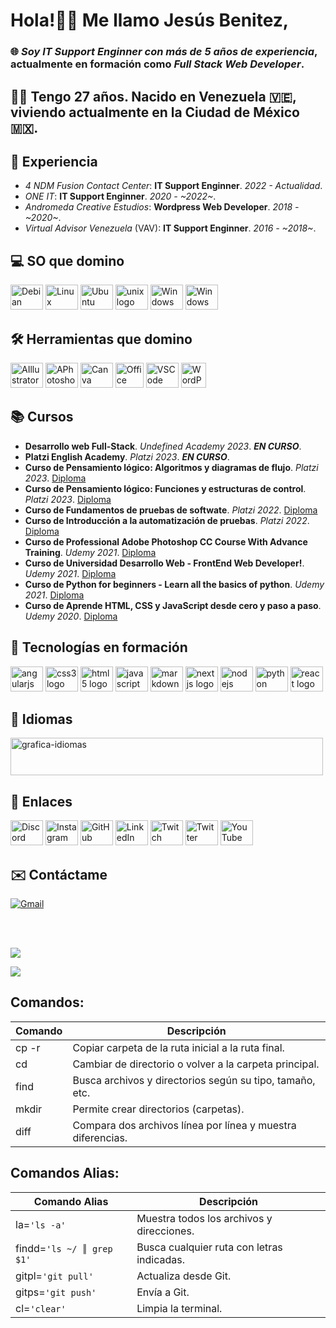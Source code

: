 # Hola!👋🏼 Me llamo **Jesús Benitez**,
### 🌐 _Soy **IT Support Enginner** con más de **5 años de experiencia**_, actualmente en formación como _**Full Stack Web Developer**_.
## 🧔🏻 Tengo **27 años**. Nacido en **Venezuela** 🇻🇪, viviendo actualmente en la **Ciudad de México** 🇲🇽.

## 💼 Experiencia
  + _4 NDM Fusion Contact Center_: **IT Support Enginner**. _2022 - Actualidad_.
  + _ONE IT_: **IT Support Enginner**. _2020 - ~2022~_.
  + _Andromeda Creative Estudios_: **Wordpress Web Developer**. _2018 - ~2020~_.
  + _Virtual Advisor Venezuela_ (VAV): **IT Support Enginner**. _2016 - ~2018~_.
  
## 💻 SO que domino
  <div>
    <img src="https://cdn.jsdelivr.net/gh/devicons/devicon/icons/debian/debian-original.svg" height="40" width="52" alt="Debian"/>
    <img src="https://cdn.jsdelivr.net/gh/devicons/devicon/icons/linux/linux-original.svg" height="40" width="52" alt="Linux"/>
    <img src="https://cdn.jsdelivr.net/gh/devicons/devicon/icons/ubuntu/ubuntu-plain.svg" height="40" width="52" alt="Ubuntu"/>
    <img src="https://cdn.jsdelivr.net/gh/devicons/devicon/icons/unix/unix-original.svg" height="40" width="52" alt="unix logo"/>
    <img src="https://cdn.jsdelivr.net/gh/devicons/devicon/icons/windows8/windows8-original.svg" height="40" width="52" alt="Windows"/>
    <img src="https://documents.zhaokaifeng.com/uploads/2021/10/12/708c4e2d8ca1d82beadc2bd4d1d89033c93824bbc82d15cad7c1df09011ffaa5.svg" height="40" width="52" alt="Windows"/>
  </div>

## 🛠️ Herramientas que domino
  <div id="divher">
    <img src="https://cdn.jsdelivr.net/gh/devicons/devicon/icons/illustrator/illustrator-plain.svg" height="40" width="52" alt="AIllustrator"/>
    <img src="https://cdn.jsdelivr.net/gh/devicons/devicon/icons/photoshop/photoshop-plain.svg" height="40" width="52" alt="APhotoshop"/>
    <img src="https://cdn.jsdelivr.net/gh/devicons/devicon/icons/canva/canva-original.svg" height="40" width="52" alt="Canva"/>
    <img src="https://cdn-icons-png.flaticon.com/512/732/732222.png" height="40" width="45" alt="Office"/>
    <img src="https://cdn.jsdelivr.net/gh/devicons/devicon/icons/vscode/vscode-original.svg" height="40" width="52" alt="VSCode"/>
    <img src="https://cdn-icons-png.flaticon.com/512/174/174881.png" height="40" width="40" alt="WordPress"/>
  </div>

## 📚 Cursos
  + **Desarrollo web Full-Stack**. _Undefined Academy 2023_.  **_EN CURSO_**.
  + **Platzi English Academy**. _Platzi 2023_.  **_EN CURSO_**.
  + **Curso de Pensamiento lógico: Algoritmos y diagramas de flujo**. _Platzi 2023_.  [Diploma](https://drive.google.com/file/d/1dDPldDaZwrLrmV6tFhYS-YX-p47pCwQa/view?usp=sharing)
  + **Curso de Pensamiento lógico: Funciones y estructuras de control**. _Platzi 2023_.  [Diploma](https://drive.google.com/file/d/12FXnSw2xmaQZXGVPFOpCep3xlWceJijK/view?usp=sharing)
  + **Curso de Fundamentos de pruebas de softwate**. _Platzi 2022_.  [Diploma](*https://drive.google.com/file/d/1CVYKFFv9azeMLRl3iBf_ec8wL5azLYhw/view?usp=share_link)
  + **Curso de Introducción a la automatización de pruebas**. _Platzi 2022_.  [Diploma](https://drive.google.com/file/d/1JJzJc2ISLaExQf-XONF2JtmwJ09ztdlC/view?usp=sharing)
  + **Curso de Professional Adobe Photoshop CC Course With Advance Training**. _Udemy 2021_.  [Diploma](https://udemy-certificate.s3.amazonaws.com/image/UC-a09002c2-1ab8-4f94-83a1-ddb27b93351d.jpg?v=1623886478000)
  + **Curso de Universidad Desarrollo Web - FrontEnd Web Developer!**. _Udemy 2021_.  [Diploma](https://udemy-certificate.s3.amazonaws.com/image/UC-624a393d-97f3-4689-aff3-5cc3a47f1cb5.jpg?v=1624294972000)
  + **Curso de Python for beginners - Learn all the basics of python**. _Udemy 2021_.  [Diploma](https://udemy-certificate.s3.amazonaws.com/image/UC-eb4c839f-00b8-48f4-ac85-e09d7f86c1a1.jpg?v=1622734246000)
  + **Curso de Aprende HTML, CSS y JavaScript desde cero y paso a paso**. _Udemy 2020_.  [Diploma](https://udemy-certificate.s3.amazonaws.com/image/UC-e05766f6-a80f-41c7-af80-0f740c15891d.jpg?v=1599865928000)

## 🚀 Tecnologías en formación
  <div>
    <img src="https://cdn.jsdelivr.net/gh/devicons/devicon/icons/angularjs/angularjs-original.svg" height="40" width="52" alt="angularjs logo"/>
    <img src="https://cdn.jsdelivr.net/gh/devicons/devicon/icons/css3/css3-original.svg" height="40" width="52" alt="css3 logo"/>
    <img src="https://cdn.jsdelivr.net/gh/devicons/devicon/icons/html5/html5-original.svg" height="40" width="52" alt="html5 logo"/>
    <img src="https://cdn.jsdelivr.net/gh/devicons/devicon/icons/javascript/javascript-original.svg" height="40" width="52" alt="javascript logo"/>
    <img src="https://cdn.jsdelivr.net/gh/devicons/devicon/icons/markdown/markdown-original.svg" height="40" width="52" alt="markdown logo"/>
    <img src="https://cdn.jsdelivr.net/gh/devicons/devicon/icons/nextjs/nextjs-original.svg" height="40" width="52" alt="nextjs logo"/>
    <img src="https://cdn.jsdelivr.net/gh/devicons/devicon/icons/nodejs/nodejs-original.svg" height="40" width="52" alt="nodejs logo"/>
    <img src="https://cdn.jsdelivr.net/gh/devicons/devicon/icons/python/python-original.svg" height="40" width="52" alt="python logo"/>
    <img src="https://cdn.jsdelivr.net/gh/devicons/devicon/icons/react/react-original.svg" height="40" width="52" alt="react logo"/>
  </div>

## 💬 Idiomas
  <div>
    <img src="https://lh3.googleusercontent.com/QUEykGpzV0wonxj89Oowgg-aHctzmohEthY266wQSMZk1EqCHpqQcI1eQpx1DbmwXa-AwkxbsbcmisaO3RJBG5aWRbLGlbLpv-r7D6NufA" height="60" width="500" alt="grafica-idiomas">
  </div>

## 🔗 Enlaces
  <div>
    <a href="https://discord.gg/IDKJesBen#9115"><img src="https://raw.githubusercontent.com/maurodesouza/profile-readme-generator/master/src/assets/icons/social/discord/default.svg" height="40" width="52" alt="Discord"/></a>
    <a href="https://instagram.com/idkjesben"><img src="https://raw.githubusercontent.com/maurodesouza/profile-readme-generator/master/src/assets/icons/social/instagram/default.svg" height="40" width="52" alt="Instagram"/></a>
    <a href="https://github.com/idkjesben/"><img src="https://cdn.jsdelivr.net/gh/devicons/devicon/icons/github/github-original.svg" height="40" width="52" alt="GitHub"/></a>
    <a href="https://linkedin.com/in/jesus-benite-z"><img src="https://raw.githubusercontent.com/maurodesouza/profile-readme-generator/master/src/assets/icons/social/linkedin/default.svg" height="40" width="52" alt="LinkedIn"/></a>
    <a href="https://twitch.tv/idkjesben1"><img src="https://raw.githubusercontent.com/maurodesouza/profile-readme-generator/master/src/assets/icons/social/twitch/default.svg" height="40" width="52" alt="Twitch"/></a>
    <a href="https://twitter.com/idkjesben"><img src="https://raw.githubusercontent.com/maurodesouza/profile-readme-generator/master/src/assets/icons/social/twitter/default.svg"  height="40" width="52" alt="Twitter"/></a>
    <a href="https://youtube.com/@idkjesben"><img src="https://raw.githubusercontent.com/maurodesouza/profile-readme-generator/master/src/assets/icons/social/youtube/default.svg" height="40" width="52" alt="YouTube"/></a>
  </div>

## ✉️ Contáctame
  [![Gmail](https://raw.githubusercontent.com/maurodesouza/profile-readme-generator/master/src/assets/icons/social/gmail/default.svg)](mailto:jesusalbertobr95@gmail.com) 
  
<br>
<br>

  ![](https://quotes-github-readme.vercel.app/api?type=horizontal&theme=radical)

  ![](https://visitcount.itsvg.in/api?id=idkjesben&icon=0&color=0)

## Comandos:
  | Comando | Descripción                                                 |
  | ------  | ------                                                      |
  | cp -r   | Copiar carpeta de la ruta inicial a la ruta final.          |
  | cd      | Cambiar de directorio o volver a la carpeta principal.      |
  | find    | Busca archivos y directorios según su tipo, tamaño, etc.    |
  | mkdir   | Permite crear directorios (carpetas).                       |
  | diff    | Compara dos archivos línea por línea y muestra diferencias. |

## Comandos Alias:
  | Comando Alias                 | Descripción                                 |
  | ------                        | ------                                      |
  | la=```'ls -a'```              | Muestra todos los archivos y direcciones.   |
  | findd=```'ls ~/ ║ grep $1'``` | Busca cualquier ruta con letras indicadas.  |
  | gitpl=```'git pull'```        | Actualiza desde Git.                        |
  | gitps=```'git push'```        | Envía a Git.                                |
  | cl=```'clear'```              | Limpia la terminal.                         |
  
